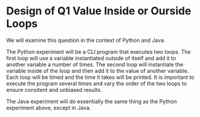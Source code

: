 # Design of Q1 Value Inside or Ourside Loops

We will examine this question in the context of Python and Java. 

The Python experiment will be a CLI program that executes two loops. The first loop will use a variable instantiated outside of itself and add it to another variable a number of times. The second loop will instantiate the variable inside of the loop and then add it to the value of another variable. Each loop will be timed and the time it takes will be printed. It is important to execute the program several times and vary the order of the two loops to ensure consitent and unbiased results.

The Java experiment will do essentially the same thing as the Python experiment above, except in Java.

